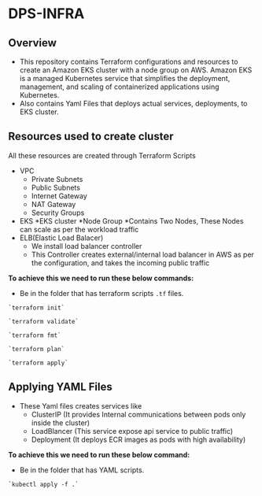 # DPS-INFRA

## Overview
* This repository contains Terraform configurations and resources to create an Amazon EKS cluster with a node group on AWS. Amazon EKS is a managed Kubernetes service that simplifies the deployment, management, and scaling of containerized applications using Kubernetes.
* Also contains Yaml Files that deploys actual services, deployments, to EKS cluster.

## Resources used to create cluster
All these resources are created through Terraform Scripts
* VPC
  * Private Subnets
  * Public Subnets 
  * Internet Gateway
  * NAT Gateway
  * Security Groups
* EKS
  *EKS cluster
    *Node Group
      *Contains Two Nodes, These Nodes can scale as per the workload traffic
* ELB(Elastic Load Balacer)
  * We install load balancer controller
  * This Controller creates external/internal load balancer in AWS as per the configuration, and takes the incoming public traffic

**To achieve this we need to run these below commands:**
  * Be in the folder that has terraform scripts `.tf` files.

```
`terraform init`
``` 
```
`terraform validate`
```
```
`terraform fmt`
```
```
`terraform plan`
```
```
`terraform apply`
```

## Applying YAML Files
* These Yaml files creates services like 
  * ClusterIP (It provides Internal communications between pods only inside the cluster)
  * LoadBlancer (This service expose api service to public traffic) 
  * Deployment (It deploys ECR images as pods with high availability)

**To achieve this we need to run these below command:**
  * Be in the folder that has YAML scripts.

```
`kubectl apply -f .`
``` 










